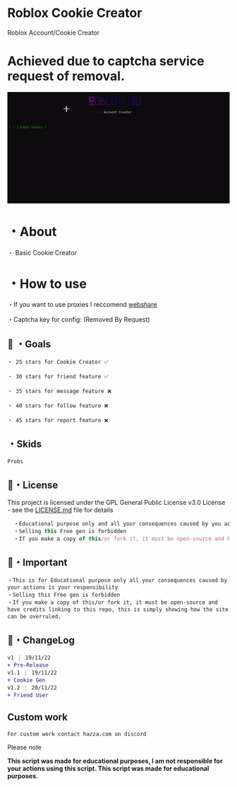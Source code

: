 # Roblox Cookie Creator
Roblox Account/Cookie Creator

# Achieved due to captcha service request of removal.

![Screenshot](img.png)

# ・About

・ Basic Cookie Creator



# ・How to use
・If you want to use proxies I reccomend [webshare](https://www.webshare.io/?referral_code=27rjvonmaef4)

・Captcha key for config: (Removed By Request)

 ## 🥅 ・Goals
```
・ 25 stars for Cookie Creator ✅

・ 30 stars for friend feature ✅

・ 35 stars for message feature ❌

・ 40 stars for follow feature ❌

・ 45 stars for report feature ❌
```

## ・Skids
```
Probs
```


## 📄・License

This project is licensed under the GPL General Public License v3.0 License - see the [LICENSE.md](./LICENSE) file for details
```js
  ・Educational purpose only and all your consequences caused by you actions is your responsibility
  ・Selling this Free gen is forbidden
  ・If you make a copy of this/or fork it, it must be open-source and have credits linking to this repo
```

## 📄・Important
```
・This is for Educational purpose only all your consequences caused by your actions is your responsibility 
・Selling this Free gen is forbidden 
・If you make a copy of this/or fork it, it must be open-source and have credits linking to this repo, this is simply showing how the site can be overruled.
```

## 💭・ChangeLog

```diff
v1 ⋮ 19/11/22
+ Pre-Release
v1.1 ⋮ 19/11/22
+ Cookie Gen
v1.2 ⋮ 20/11/22
+ Friend User
```


## Custom work
```
For custom work contact hazza.com on discord
```


Please note

**This script was made for educational purposes, I am not responsible for your actions using this script. This script was made for educational purposes.**
